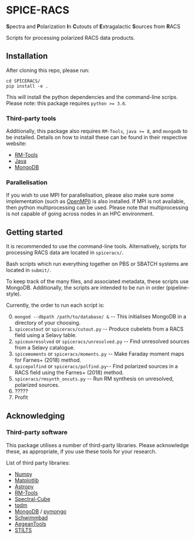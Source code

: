 # SPICE-RACS
**S**pectra and **P**olarization **I**n **C**utouts of **E**xtragalactic **S**ources from **R**ACS

Scripts for processing polarized RACS data products.


## Installation
After cloning this repo, please run:
```
cd SPICERACS/
pip install -e .
```
This will install the python dependencies and the command-line scrips. Please note: this package requires `python >= 3.6`.

### Third-party tools
Additionally, this package also requires `RM-Tools`, `java >= 8`, and `mongodb` to be installed. Details on how to install these can be found in their respective website:
* [RM-Tools](https://github.com/CIRADA-Tools/RM)
* [Java](https://www.java.com/en/download/)
* [MongoDB](https://www.mongodb.com/what-is-mongodb)

### Parallelisation
If you wish to use MPI for parallelisation, please also make sure some implementation (such as [OpenMPI](https://www.open-mpi.org/)) is also installed. If MPI is not available, then python multiprocessing can be used. Please note that multiprocessing is not capable of going across nodes in an HPC environment. 

## Getting started
It is recommended to use the command-line tools. Alternatively, scripts for processing RACS data are located in `spiceracs/`. 

Bash scripts which run everything together on PBS or SBATCH systems are located in `submit/`.

To keep track of the many files, and associated metadata, these scripts use MongoDB. Additionally, the scripts are intended to be run in order (pipeline-style). 

Currently, the order to run each script is:

0. `mongod --dbpath /path/to/database/ &` -- This initialises MongoDB in a directory of your choosing.
1. `spicecutout` or `spiceracs/cutout.py` -- Produce cubelets from a RACS field using a Selavy table.
2. `spiceunresolved` or `spiceracs/unresolved.py` -- Find unresolved sources from a Selavy catalogue.
3. `spicemoments` or `spiceracs/moments.py` -- Make Faraday moment maps for Farnes+ (2018) method.
4. `spicepolfind` or `spiceracs/polfind.py`-- Find polarized sources in a RACS field using the Farnes+ (2018) method.
5. `spiceracs/rmsynth_oncuts.py` -- Run RM synthesis on unresolved, polarized sources.
6. ?????
7. Profit

## Acknowledging
### Third-party software
This package utilises a number of third-party libraries. Please acknowledge these, as appropriate, if you use these tools for your research.

List of third party libraries:
* [Numpy](https://numpy.org/)
* [Matplotlib](https://matplotlib.org/)
* [Astropy](https://www.astropy.org/)
* [RM-Tools](https://github.com/CIRADA-Tools/RM)
* [Spectral-Cube](https://spectral-cube.readthedocs.io/)
* [tqdm](https://tqdm.github.io/) 
* [MongoDB](https://www.mongodb.com/) / [pymongo](https://api.mongodb.com/python/current/) 
* [Schwimmbad](https://schwimmbad.readthedocs.io/)
* [AegeanTools](https://github.com/PaulHancock/Aegean)
* [STILTS](http://www.star.bristol.ac.uk/~mbt/stilts/)
